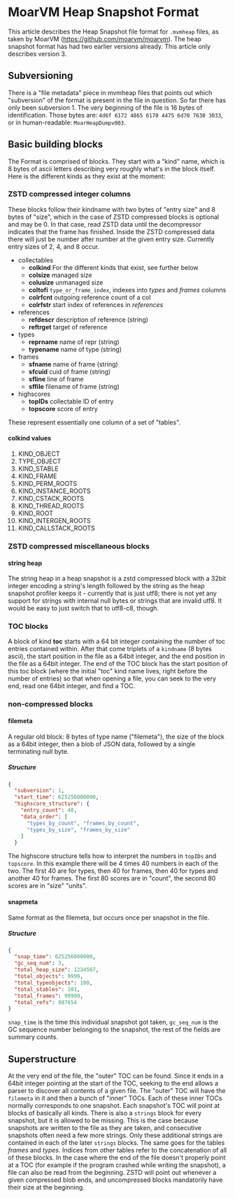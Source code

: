 # MoarVM Heap Snapshot Format

This article describes the Heap Snapshot file format for `.mvmheap` files, as taken by MoarVM (https://github.com/moarvm/moarvm).
The heap snapshot format has had two earlier versions already. This article only describes version 3.

## Subversioning

There is a "file metadata" piece in mvmheap files that points out which "subversion" of the format is present in the file in question.
So far there has only been subversion 1.
The very beginning of the file is 16 bytes of identification. Those bytes are:
`4d6f 6172 4865 6170 4475 6d70 7630 3033`, or in human-readable: `MoarHeapDumpv003`.

## Basic building blocks

The Format is comprised of blocks. They start with a "kind" name, which is 8 bytes of ascii letters describing very roughly what's in the block itself.
Here is the different kinds as they exist at the moment:

### ZSTD compressed integer columns

These blocks follow their kindname with two bytes of "entry size" and 8 bytes of "size", which in the case of ZSTD compressed blocks is optional and may be 0. In that case, read ZSTD data until the decompressor indicates that the frame has finished.
Inside the ZSTD compressed data there will just be number after number at the given entry size. Currently entry sizes of 2, 4, and 8 occur.

* collectables
    * **colkind** For the different kinds that exist, see further below
    * **colsize** managed size
    * **colusize** unmanaged size
    * **coltofi** `type_or_frame_index`, indexes into *types* and *frames* columns
    * **colrfcnt** outgoing reference count of a col
    * **colrfstr** start index of references in *references*
* references
    * **refdescr** description of reference (string)
    * **reftrget** target of reference
* types
    * **reprname** name of repr (string)
    * **typename** name of type (string)
* frames
    * **sfname** name of frame (string)
    * **sfcuid** cuid of frame (string)
    * **sfline** line of frame
    * **sffile** filename of frame (string)
* highscores
    * **topIDs** collectable ID of entry
    * **topscore** score of entry

These represent essentially one column of a set of "tables".

#### colkind values

1. KIND_OBJECT
2. TYPE_OBJECT
3. KIND_STABLE
4. KIND_FRAME
5. KIND_PERM_ROOTS
6. KIND_INSTANCE_ROOTS
7. KIND_CSTACK_ROOTS
8. KIND_THREAD_ROOTS
9. KIND_ROOT
10. KIND_INTERGEN_ROOTS
11. KIND_CALLSTACK_ROOTS

### ZSTD compressed miscellaneous blocks

#### string heap

The string heap in a heap snapshot is a zstd compressed block with a 32bit integer encoding a string's length followed by the string as the heap snapshot profiler keeps it - currently that is just utf8; there is not yet any support for strings with internal null bytes or strings that are invalid utf8. It would be easy to just switch that to utf8-c8, though.

### TOC blocks

A block of kind **toc** starts with a 64 bit integer containing the number of toc entries contained within. After that come triplets of a `kindname` (8 bytes ascii), the start position in the file as a 64bit integer, and the end position in the file as a 64bit integer.
The end of the TOC block has the start position of this toc block (where the initial "toc" kind name lives, right before the number of entries) so that when opening a file, you can seek to the very end, read one 64bit integer, and find a TOC.

### non-compressed blocks

#### filemeta

A regular old block: 8 bytes of type name ("filemeta"), the size of the block as a 64bit integer, then a blob of JSON data, followed by a single terminating null byte.

##### Structure

```JSON
{
  "subversion": 1,
  "start_time": 625256000000,
  "highscore_structure": {
    "entry_count": 40,
    "data_order": [
      "types_by_count", "frames_by_count",
      "types_by_size", "frames_by_size"
    ]
  }
```
The highscore structure tells how to interpret the numbers in `topIDs` and `topscore`. In this example there will be 4 times 40 numbers in each of the two. The first 40 are for types, then 40 for frames, then 40 for types and another 40 for frames. The first 80 scores are in "count", the second 80 scores are in "size" "units".

#### snapmeta

Same format as the filemeta, but occurs once per snapshot in the file.

##### Structure

```JSON
{
  "snap_time": 625256000000,
  "gc_seq_num": 3,
  "total_heap_size": 1234567,
  "total_objects": 9999,
  "total_typeobjects": 100,
  "total_stables": 101,
  "total_frames": 99999,
  "total_refs": 987654
}
```

`snap_time` is the time this individual snapshot got taken, `gc_seq_num` is the GC sequence number belonging to the snapshot, the rest of the fields are summary counts.

## Superstructure

At the very end of the file, the "outer" TOC can be found. Since it ends in a 64bit integer pointing at the start of the TOC, seeking to the end allows a parser to discover all contents of a given file.
The "outer" TOC will have the `filemeta` in it and then a bunch of "inner" TOCs. Each of these inner TOCs normally corresponds to one snapshot.
Each snapshot's TOC will point at blocks of basically all kinds. There is also a `strings` block for every snapshot, but it is allowed to be missing. This is the case because snapshots are written to the file as they are taken, and consecutive snapshots often need a few more strings. Only these additional strings are contained in each of the later `strings` blocks.
The same goes for the tables *frames* and *types*. Indices from other tables refer to the concatenation of all of these blocks.
In the case where the end of the file doesn't properly point at a TOC (for example if the program crashed while writing the snapshot), a file can also be read from the beginning. ZSTD will point out whenever a given compressed blob ends, and uncompressed blocks mandatorily have their size at the beginning.
